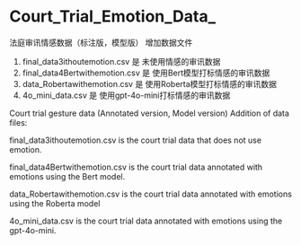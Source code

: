 # Court_Trial_Emotion_Data_
法庭审讯情感数据（标注版，模型版）
增加数据文件
1. final_data3ithoutemotion.csv 是 未使用情感的审讯数据
2. final_data4Bertwithemotion.csv 是 使用Bert模型打标情感的审讯数据
3. data_Robertawithemotion.csv 是 使用Roberta模型打标情感的审讯数据
4. 4o_mini_data.csv 是 使用gpt-4o-mini打标情感的审讯数据


Court trial gesture data (Annotated version, Model version)
Addition of data files:

final_data3ithoutemotion.csv is the court trial data that does not use emotion.

final_data4Bertwithemotion.csv is the court trial data annotated with emotions using the Bert model.

data_Robertawithemotion.csv is the court trial data annotated with emotions using the Roberta model

4o_mini_data.csv is the court trial data annotated with emotions using the gpt-4o-mini.
